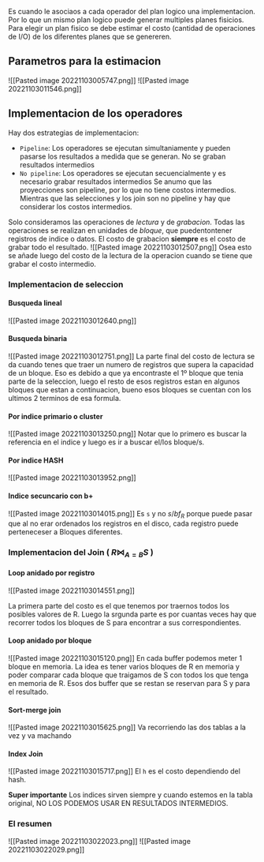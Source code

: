  Es cuando le asociaos a cada operador del plan logico una implementacion. Por lo que un mismo plan logico puede generar multiples planes fisicios. 
Para elegir un plan fisico se debe estimar el costo (cantidad de operaciones de I/O) de los diferentes planes que se genereren.

## Parametros para la estimacion
![[Pasted image 20221103005747.png]]
![[Pasted image 20221103011546.png]]

## Implementacion de los operadores 

Hay dos estrategias de implementacion:
- `Pipeline`: Los operadores se ejecutan simultaniamente y pueden pasarse los resultados a medida que se generan. No se graban resultados intermedios
- `No pipeline`: Los operadores se ejecutan secuencialmente y es necesario grabar resultados intermedios
Se anumo que las proyecciones son pipeline, por lo que no tiene costos intermedios. Mientras que las selecciones y los join son no pipeline y hay que considerar los costos intermedios. 

Solo consideramos las operaciones de *lectura* y de  *grabacion*. Todas las operaciones se realizan en unidades de *bloque*, que puedentontener registros de indice o datos. 
El costo de grabacion **siempre** es el costo de grabar todo el resultado. 
![[Pasted image 20221103012507.png]]
Osea esto se añade luego del costo de la lectura de la operacion cuando se tiene que grabar el costo intermedio. 


### Implementacion de seleccion
#### Busqueda lineal
![[Pasted image 20221103012640.png]]

#### Busqueda binaria
![[Pasted image 20221103012751.png]]
La parte final del costo de lectura se da cuando tenes que traer un numero de registros que supera la capacidad de un bloque. Eso es debido a que ya encontraste el 1º bloque que tenia parte de la seleccion, luego el resto de esos registros estan en algunos bloques que estan a continuacion, bueno esos bloques se cuentan con los ultimos 2 terminos de esa formula. 

#### Por indice primario o cluster 
![[Pasted image 20221103013250.png]]
Notar que lo primero es buscar la referencia en el indice y luego es ir a buscar el/los bloque/s.

#### Por indice HASH
![[Pasted image 20221103013952.png]]

#### Indice secuncario con b+
![[Pasted image 20221103014015.png]]
Es `s` y no $s/bf_R$ porque puede pasar que al no erar ordenados los registros en el disco, cada registro puede perteneceser a Bloques diferentes. 


### Implementacion del Join ( $R\Join_{A=B}S$ )

#### Loop anidado por registro 
![[Pasted image 20221103014551.png]]

La primera parte del costo es el que tenemos por traernos todos los posibles valores de R. Luego la srgunda parte es por cuantas veces hay que recorrer todos los bloques de S para encontrar a sus correspondientes. 

#### Loop anidado por bloque
![[Pasted image 20221103015120.png]]
En cada buffer podemos meter 1 bloque en memoria. La idea es tener varios bloques de R en memoria y poder comparar cada bloque que traigamos de S con todos los que tenga en memoria de R. Esos dos buffer que se restan se reservan para S y para el resultado. 

#### Sort-merge join
![[Pasted image 20221103015625.png]]
Va recorriendo las dos tablas a la vez y va machando

#### Index Join
![[Pasted image 20221103015717.png]]
El `h` es el costo dependiendo del hash.

**Super importante** Los indices sirven siempre y cuando estemos en la tabla original, NO LOS PODEMOS USAR EN RESULTADOS INTERMEDIOS.

### El resumen 
![[Pasted image 20221103022023.png]]
![[Pasted image 20221103022029.png]]
